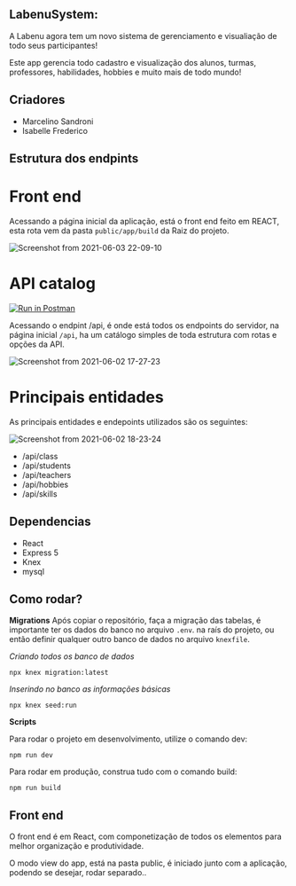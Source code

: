 ## LabenuSystem:

A Labenu agora tem um novo sistema de gerenciamento e visualiação de todo seus participantes!

Este app gerencia todo cadastro e visualização dos alunos, turmas, professores, habilidades, hobbies e muito mais de todo mundo!

## Criadores

- Marcelino Sandroni
- Isabelle Frederico

## Estrutura dos endpints

# Front end
Acessando a página inicial da aplicação, está o front end feito em REACT, esta rota vem da pasta `public/app/build` da Raiz do projeto.

![Screenshot from 2021-06-03 22-09-10](https://user-images.githubusercontent.com/7757352/120730683-6a37cb00-c4b8-11eb-959b-64232da24ec6.png)


# API catalog

[![Run in Postman](https://run.pstmn.io/button.svg)](https://app.getpostman.com/run-collection/14852823-ed39eab9-1a94-4ec5-a081-88a4ac1f64aa?action=collection%2Ffork&collection-url=entityId%3D14852823-ed39eab9-1a94-4ec5-a081-88a4ac1f64aa%26entityType%3Dcollection%26workspaceId%3D1abd2c64-b3c1-4171-933f-f7f24af287a0)

Acessando o endpint /api, é onde está todos os endpoints do servidor, na página inicial `/api`, ha um catálogo simples de toda estrutura com rotas e opções da API.

![Screenshot from 2021-06-02 17-27-23](https://user-images.githubusercontent.com/7757352/120547743-e999a180-c3c7-11eb-8137-782ee0678a3d.png)


# Principais entidades
As principais entidades e endepoints utilizados são os seguintes:

![Screenshot from 2021-06-02 18-23-24](https://user-images.githubusercontent.com/7757352/120554127-c07d0f00-c3cf-11eb-8fd6-f4bc5ece789a.png)


* /api/class
* /api/students
* /api/teachers
* /api/hobbies
* /api/skills

## Dependencias

- React
- Express 5
- Knex
- mysql

## Como rodar?

**Migrations**
Após copiar o repositório, faça a migração das tabelas, é importante ter os dados do banco no arquivo `.env`. na raís do projeto, ou então definir qualquer outro banco de dados no arquivo `knexfile`.

_Criando todos os banco de dados_

```
npx knex migration:latest
```

_Inserindo no banco as informações básicas_

```
npx knex seed:run
```

**Scripts**

Para rodar o projeto em desenvolvimento, utilize o comando dev:

```
npm run dev
```

Para rodar em produção, construa tudo com o comando build:

```
npm run build
```

## Front end

O front end é em React, com componetização de todos os elementos para melhor organização e produtividade.

O modo view do app, está na pasta public, é iniciado junto com a aplicação, podendo se desejar, rodar separado..
